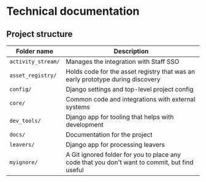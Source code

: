 # Technical documentation

## Project structure

| Folder name | Description |
| ----------- | ----------- |
| `activity_stream/` | Manages the integration with Staff SSO |
| `asset_registry/` | Holds code for the asset registry that was an early prototype during discovery |
| `config/` | Django settings and top-level project config |
| `core/` | Common code and integrations with external systems |
| `dev_tools/` | Django app for tooling that helps with development |
| `docs/` | Documentation for the project |
| `leavers/` | Django app for processing leavers |
| `myignore/` | A Git ignored folder for you to place any code that you don't want to commit, but find useful |

